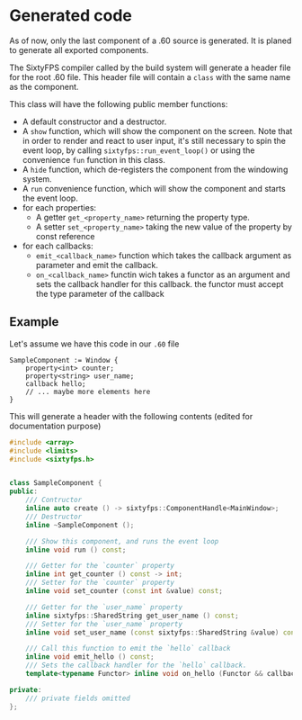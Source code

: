 # Generated code

As of now, only the last component of a .60 source is generated. It is planed to generate all
exported components.

The SixtyFPS compiler called by the build system will generate a header file for the root .60
file. This header file will contain a `class` with the same name as the component.

This class will have the following public member functions:

 - A default constructor and a destructor.
 - A `show` function, which will show the component on the screen. Note that in order to render
   and react to user input, it's still necessary to spin the event loop, by calling `sixtyfps::run_event_loop()`
   or using the convenience `fun` function in this class.
 - A `hide` function, which de-registers the component from the windowing system.
 - A `run` convenience function, which will show the component and starts the event loop.
 - for each properties:
    * A getter `get_<property_name>` returning the property type.
    * A setter `set_<property_name>` taking the new value of the property by const reference
 - for each callbacks:
    * `emit_<callback_name>` function which takes the callback argument as parameter and emit the callback.
    * `on_<callback_name>` functin wich takes a functor as an argument and sets the callback handler
     for this callback. the functor must accept the type parameter of the callback

## Example

Let's assume we have this code in our `.60` file

```60
SampleComponent := Window {
    property<int> counter;
    property<string> user_name;
    callback hello;
    // ... maybe more elements here
}
```

This will generate a header with the following contents (edited for documentation purpose)

```cpp
#include <array>
#include <limits>
#include <sixtyfps.h>


class SampleComponent {
public:
    /// Contructor
    inline auto create () -> sixtyfps::ComponentHandle<MainWindow>;
    /// Destructor
    inline ~SampleComponent ();

    /// Show this component, and runs the event loop
    inline void run () const;

    /// Getter for the `counter` property
    inline int get_counter () const -> int;
    /// Setter for the `counter` property
    inline void set_counter (const int &value) const;

    /// Getter for the `user_name` property
    inline sixtyfps::SharedString get_user_name () const;
    /// Setter for the `user_name` property
    inline void set_user_name (const sixtyfps::SharedString &value) const;

    /// Call this function to emit the `hello` callback
    inline void emit_hello () const;
    /// Sets the callback handler for the `hello` callback.
    template<typename Functor> inline void on_hello (Functor && callback_handler) const;

private:
    /// private fields omitted
};




```
